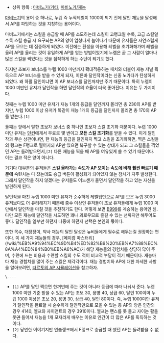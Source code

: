   * 상위 항목 : [마비노기/기타](%EB%A7%88%EB%B9%84%EB%85%B8%EA%B8%B0/%EA%B8%B0%ED%83%80.md), [마비노기/재능](%EB%A7%88%EB%B9%84%EB%85%B8%EA%B8%B0/%EC%9E%AC%EB%8A%A5.md)  

[마비노기](%EB%A7%88%EB%B9%84%EB%85%B8%EA%B8%B0.md)의 용어 중 하나로, 누렙 즉 누적레벨이 1000이
되기 전에 달인 재능을 달성해서 AP를 파밍하는 것을 지칭하는 용어이다.

마비노기에서는 스킬을 승급할 때 AP를 소모하는데 스킬이 고랭크일 수록, 고급 스킬일 수록 스킬 승급 시 요구되는 AP의 양이 엄청나게
늘어나기 때문에 유저들은 자연스럽게 AP를 모으는 데 집중하게 되었다. 이전에는 환생을 이용해 레벨을 초기화해가며 레벨을 올려 AP를 올리는
것이 유일하게 AP를 얻는 방법이었기에 누렙은 곧 그 사람이 얼마나 많은 스킬을 찍었다는 것을 짐작하게 하는 수단이 되기도 했다.

하지만 초보자 보너스를 누렙 1000 미만까지 확대적용하는 패치와 더불어 재능 저널 획득으로 AP 보너스를 받을 수 있게 되자, 이른바
달인작이라는 신종 노가다가 탄생하게 되었다. 왜 하필 달인이냐면 이 AP 보너스를 달인까지만 주기 때문이다. 특히 누렙이 1000 미만인
유저가 달인작을 하면 달인작의 효율이 더욱 좋아진다. 이유는 두 가지이다.

첫째는 누렙 1000 미만 유저가 재능 1개의 등급을 달인까지 올리면 총 230의 AP를 받지만, 누렙 1000 이상 유저가 똑같이 재능
1개의 등급을 달인까지 올리면 총 170의 AP를 받는다.`[1]`

둘째는 앞에서 말한 초보자 보너스 중 하나인 초보자 스킬 초기화 때문이다. 누렙 1000 미만 유저는
[던컨](%EB%8D%98%EC%BB%A8.md)에게서 무료로 몇 번이고 **모든 스킬 초기화**를 받을 수 있다. 이게 달인작과 무슨
상관이냐면, 한 재능의 등급을 달인까지 찍고 스킬을 초기화하면, 찍은 스킬들의 랭크는 F랭크로 떨어지되 AP만 있으면 복구할 수 있는 상태가
되고 그 스킬들을 찍었던 AP는 돌려받으면서,`[2]` 다른 재능을 찍을 때 AP를 여유있게 쓸 수 있기 때문이다. 이는 결코 적은 양이
아니다.

거기다 대부분의 유저들은 **스킬 올라가는 속도가 AP 모이는 속도에 비해 훨씬 빠르기 때문에** 숙련치는 다 찼는데도 승급 버튼이 활성화가
되어있지 않는 참사가 자주 발생한다. 그래서 달인작을 하지 않겠다는 유저들도 어느샌가 울면서 달인작을 하고 있는 자신을 발견하게 된다.

달인작을 마친 누렙 1000 미만 유저가 순수하게 레벨업만으로 AP를 모은 누렙 3000 유저보다도 더 유리해지기 때문에 중수 이상인
유저들이 초보 유저들에게 누렙 1000 미만에서 달인작을 마칠 것을 추천하기도 한다. 어떻게 보면 [B999](B999.md)를
계승하는 용어인 셈. 다만 모든 재능에 달인작을 시도하면 꽤나 괴로우므로 즐길 수 있는 선까지만 해두어도 좋다. 달인작을 일부만 하던지
나중에 하던지 선택은 본인의 몫이다.

또한 목수, 대장장이, 약사 재능의 달인 달성은 뉴비들에게 필수로 해두는걸 권장하는 편이다. 이 세 가지 재능들의 경우, [메이킹 마스터리]
(/wiki/%EB%A9%94%EC%9D%B4%ED%82%B9%20%EB%A7%88%EC%8A%A4%ED%84%B0%EB%A6%AC)가 해당
재능들의 경험치를 상당히 많이 주며, 수련에 드는 비용과 수련할 스킬의 수도 적어 비교적 부담이 적기 때문이다. 재능마다 재능 경험치를 많이
주는 스킬은 제각각이다. 재능 경험치와 AP에 대한 자세한 사항을 알아보려면, [타르토의 AP
시뮬레이션](http://mabi.tar.to)을 참고하자.

`\----`

  * `[1]` AP를 달인 찍으면 한꺼번에 주는 것이 아니라 등급에 따라 나눠서 준다. 누렙 1000 미만 기준 받을 수 있는 AP는 초보 30, 용병 40, 상급 60, 달인 100이며 누렙 1000 이상은 초보 20, 용병 30, 상급 40, 달인 80이다. 즉, 누렙 1000미만 유저가 달인작을 완료할 시 순수하게 달인작만으로 모을 수 있는 총 AP의 양은 인간의 경우 4140, 엘프와 자이언트의 경우 3910이다. 엘프는 랜스를 못 들고 자이는 활을 못<del>안</del> 들어서 재능을 1개 모자라게 배우는 이유로 인간이 더 많은 AP를 획득하는 것이다.
  * `[2]` 당연한 이야기지만 연습랭크에서 F랭크로 승급할 때 썼던 AP는 돌려받을 수 없다.

